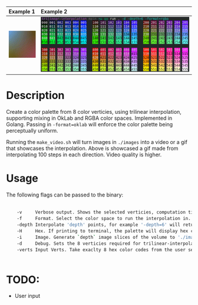 
| Example 1 | Example 2 |
|:- |:- |
|![example](https://github.com/eitanoid/Trilinear-Interpolation/blob/main/showcase/output.gif) | ![Example2](https://github.com/eitanoid/Trilinear-Interpolation/blob/main/showcase/ansi%20example.png)|

# Description

Create a color palette from 8 color verticies, using trilinear interpolation, supporting mixing in OkLab and RGBA color spaces. Implemented in Golang.
Passing in `-format=oklab` will enforce the color palette being perceptually uniform.

Running the `make_video.sh` will turn images in `./images` into a video or a gif that showcases the interpolation. Above is showcased a gif made from interpolating 100 steps in each direction. Video quality is higher.

# Usage

The following flags can be passed to the binary:

```bash

    -v     Verbose output. Shows the selected verticies, computation time.
    -f     Format. Select the color space to run the interpolation in. Current options are 'oklab' or 'rgba'. Default is rgba
    -depth Interpolate 'depth' points, for example '-depth=6' will return a 6x6x6 volume of points. Default is 6.
    -H     Hex. If printing to terminal, the palette will display hex color codes instead of the indicies.
    -i     Image. Generate `depth` image slices of the volume to './images'. If not set will print ansi formatted pallette to the terminal.
    -d     Debug. Sets the 8 verticies required for trilinear-interpolation to predefined values.
    -verts Input Verts. Take exaclty 8 hex color codes from the user seperated by commas parsed as: front face:[0,1] back face: [4,5]. Eg: verts="#ff0000,#00ff00..."
                                                                                                               [2,3]            [6,7]
```


# TODO:
- User input

